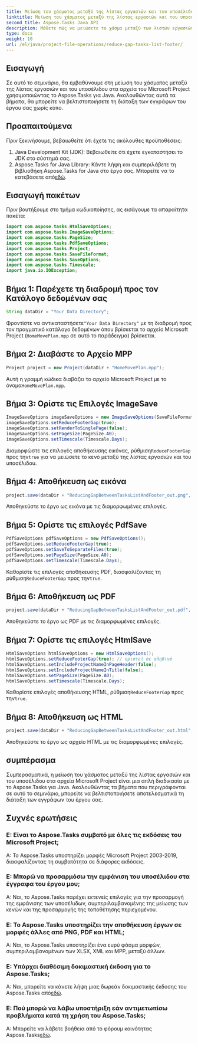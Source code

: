 ```yaml
---
title: Μείωση του χάσματος μεταξύ της λίστας εργασιών και του υποσέλιδου στο Aspose.Tasks
linktitle: Μείωση του χάσματος μεταξύ της λίστας εργασιών και του υποσέλιδου στο Aspose.Tasks
second_title: Aspose.Tasks Java API
description: Μάθετε πώς να μειώσετε το χάσμα μεταξύ των λιστών εργασιών του MS Project και των υποσέλιδων χρησιμοποιώντας το Aspose.Tasks για Java. Βελτιστοποιήστε τη διάταξη του εγγράφου έργου χωρίς κόπο.
type: docs
weight: 10
url: /el/java/project-file-operations/reduce-gap-tasks-list-footer/
---
```

## Εισαγωγή
Σε αυτό το σεμινάριο, θα εμβαθύνουμε στη μείωση του χάσματος μεταξύ της λίστας εργασιών και του υποσέλιδου στα αρχεία του Microsoft Project χρησιμοποιώντας το Aspose.Tasks για Java. Ακολουθώντας αυτά τα βήματα, θα μπορείτε να βελτιστοποιήσετε τη διάταξη των εγγράφων του έργου σας χωρίς κόπο.
## Προαπαιτούμενα
Πριν ξεκινήσουμε, βεβαιωθείτε ότι έχετε τις ακόλουθες προϋποθέσεις:
1. Java Development Kit (JDK): Βεβαιωθείτε ότι έχετε εγκαταστήσει το JDK στο σύστημά σας.
2.  Aspose.Tasks for Java Library: Κάντε λήψη και συμπεριλάβετε τη βιβλιοθήκη Aspose.Tasks for Java στο έργο σας. Μπορείτε να το κατεβάσετε από[εδώ](https://releases.aspose.com/tasks/java/).

## Εισαγωγή πακέτων
Πριν βουτήξουμε στο τμήμα κωδικοποίησης, ας εισάγουμε τα απαραίτητα πακέτα:
```java
import com.aspose.tasks.HtmlSaveOptions;
import com.aspose.tasks.ImageSaveOptions;
import com.aspose.tasks.PageSize;
import com.aspose.tasks.PdfSaveOptions;
import com.aspose.tasks.Project;
import com.aspose.tasks.SaveFileFormat;
import com.aspose.tasks.SaveOptions;
import com.aspose.tasks.Timescale;
import java.io.IOException;
```
## Βήμα 1: Παρέχετε τη διαδρομή προς τον Κατάλογο δεδομένων σας
```java
String dataDir = "Your Data Directory";
```
 Φροντίστε να αντικαταστήσετε`"Your Data Directory"` με τη διαδρομή προς τον πραγματικό κατάλογο δεδομένων όπου βρίσκεται το αρχείο Microsoft Project (`HomeMovePlan.mpp` σε αυτό το παράδειγμα) βρίσκεται.
## Βήμα 2: Διαβάστε το Αρχείο MPP
```java
Project project = new Project(dataDir + "HomeMovePlan.mpp");
```
 Αυτή η γραμμή κώδικα διαβάζει το αρχείο Microsoft Project με το όνομα`HomeMovePlan.mpp`.
## Βήμα 3: Ορίστε τις Επιλογές ImageSave
```java
ImageSaveOptions imageSaveOptions = new ImageSaveOptions(SaveFileFormat.Png);
imageSaveOptions.setReduceFooterGap(true);
imageSaveOptions.setRenderToSinglePage(false);
imageSaveOptions.setPageSize(PageSize.A0);
imageSaveOptions.setTimescale(Timescale.Days);
```
 Διαμορφώστε τις επιλογές αποθήκευσης εικόνας, ρύθμιση`ReduceFooterGap` προς την`true` για να μειώσετε το κενό μεταξύ της λίστας εργασιών και του υποσέλιδου.
## Βήμα 4: Αποθήκευση ως εικόνα
```java
project.save(dataDir + "ReducingGapBetweenTasksListAndFooter_out.png", (SaveOptions) imageSaveOptions);
```
Αποθηκεύστε το έργο ως εικόνα με τις διαμορφωμένες επιλογές.
## Βήμα 5: Ορίστε τις επιλογές PdfSave
```java
PdfSaveOptions pdfSaveOptions = new PdfSaveOptions();
pdfSaveOptions.setReduceFooterGap(true);
pdfSaveOptions.setSaveToSeparateFiles(true);
pdfSaveOptions.setPageSize(PageSize.A0);
pdfSaveOptions.setTimescale(Timescale.Days);
```
 Καθορίστε τις επιλογές αποθήκευσης PDF, διασφαλίζοντας τη ρύθμιση`ReduceFooterGap` προς την`true`.
## Βήμα 6: Αποθήκευση ως PDF
```java
project.save(dataDir + "ReducingGapBetweenTasksListAndFooter_out.pdf", (SaveOptions) pdfSaveOptions);
```
Αποθηκεύστε το έργο ως PDF με τις διαμορφωμένες επιλογές.
## Βήμα 7: Ορίστε τις επιλογές HtmlSave
```java
HtmlSaveOptions htmlSaveOptions = new HtmlSaveOptions();
htmlSaveOptions.setReduceFooterGap(true); // οριστεί σε αληθινό
htmlSaveOptions.setIncludeProjectNameInPageHeader(false);
htmlSaveOptions.setIncludeProjectNameInTitle(false);
htmlSaveOptions.setPageSize(PageSize.A0);
htmlSaveOptions.setTimescale(Timescale.Days);
```
 Καθορίστε επιλογές αποθήκευσης HTML, ρύθμιση`ReduceFooterGap` προς την`true`.
## Βήμα 8: Αποθήκευση ως HTML
```java
project.save(dataDir + "ReducingGapBetweenTasksListAndFooter_out.html", htmlSaveOptions);
```
Αποθηκεύστε το έργο ως αρχείο HTML με τις διαμορφωμένες επιλογές.

## συμπέρασμα
Συμπερασματικά, η μείωση του χάσματος μεταξύ της λίστας εργασιών και του υποσέλιδου στα αρχεία Microsoft Project είναι μια απλή διαδικασία με το Aspose.Tasks για Java. Ακολουθώντας τα βήματα που περιγράφονται σε αυτό το σεμινάριο, μπορείτε να βελτιστοποιήσετε αποτελεσματικά τη διάταξη των εγγράφων του έργου σας.

## Συχνές ερωτήσεις

### Ε: Είναι το Aspose.Tasks συμβατό με όλες τις εκδόσεις του Microsoft Project;

Α: Το Aspose.Tasks υποστηρίζει μορφές Microsoft Project 2003-2019, διασφαλίζοντας τη συμβατότητα σε διάφορες εκδόσεις.

### Ε: Μπορώ να προσαρμόσω την εμφάνιση του υποσέλιδου στα έγγραφα του έργου μου;

Α: Ναι, το Aspose.Tasks παρέχει εκτενείς επιλογές για την προσαρμογή της εμφάνισης των υποσέλιδων, συμπεριλαμβανομένης της μείωσης των κενών και της προσαρμογής της τοποθέτησης περιεχομένου.

### Ε: Το Aspose.Tasks υποστηρίζει την αποθήκευση έργων σε μορφές άλλες από PNG, PDF και HTML;

Α: Ναι, το Aspose.Tasks υποστηρίζει ένα ευρύ φάσμα μορφών, συμπεριλαμβανομένων των XLSX, XML και MPP, μεταξύ άλλων.

### Ε: Υπάρχει διαθέσιμη δοκιμαστική έκδοση για το Aspose.Tasks;

 Α: Ναι, μπορείτε να κάνετε λήψη μιας δωρεάν δοκιμαστικής έκδοσης του Aspose.Tasks από[εδώ](https://releases.aspose.com/).

### Ε: Πού μπορώ να λάβω υποστήριξη εάν αντιμετωπίσω προβλήματα κατά τη χρήση του Aspose.Tasks;

 Α: Μπορείτε να λάβετε βοήθεια από το φόρουμ κοινότητας Aspose.Tasks[εδώ](https://forum.aspose.com/c/tasks/15).